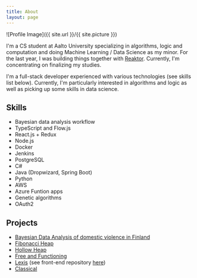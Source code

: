 ```yaml
---
title: About
layout: page
---
```

![Profile Image]({{ site.url }}/{{ site.picture }})

<p>I'm a CS student at Aalto University specializing in algorithms, logic and computation and doing Machine Learning / Data Science as my minor. For the last year, I was building things together with <a href="https://www.reaktor.com/">Reaktor</a>. Currently, I'm concentrating on finalizing my studies.</p>

<p>I'm a full-stack developer experienced with various technologies (see skills list below). Currently, I'm particularly interested in algorithms and logic as well as picking up some skills in data science.</p>

<h2>Skills</h2>

<ul class="skill-list">
    <li>Bayesian data analysis workflow</li>
	<li>TypeScript and Flow.js</li>
	<li>React.js + Redux</li>
	<li>Node.js</li>
    <li>Docker</li>
    <li>Jenkins</li>
    <li>PostgreSQL</li>
    <li>C#</li>
    <li>Java (Dropwizard, Spring Boot)</li>
    <li>Python</li>
    <li>AWS</li>
    <li>Azure Funtion apps</li>
    <li>Genetic algorithms</li>
    <li>OAuth2</li>
</ul>

<h2>Projects</h2>

<ul>
	<li><a href="https://alekte.com/BDA-project/">Bayesian Data Analysis of domestic violence in Finland</a></li>
	<li><a href="https://github.com/AleksTeresh/fibonacci-heap">Fibonacci Heap</a></li>
	<li><a href="https://github.com/AleksTeresh/hollow-heap">Hollow Heap</a></li>
    <li><a href="https://github.com/AleksTeresh/free-and-functioning">Free and Functioning</a></li>
    <li><a href="https://github.com/AleksTeresh/lexis-back">Lexis</a> (see front-end repository <a href="https://github.com/AleksTeresh/lexis-front">here</a>)</li>
    <li><a href="https://github.com/AleksTeresh/classical">Classical</a></li>
</ul>
